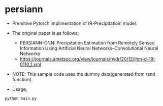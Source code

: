 # persiann

- Premitive Pytorch implimentation of IR-Precipitatioin model.

- The original paper is as follows;
  - PERSIANN-CNN: Precipitation Estimation from Remotely Sensed Information Using Artificial Neural Networks–Convolutional Neural Networks
  - https://journals.ametsoc.org/view/journals/hydr/20/12/jhm-d-19-0110_1.xml

- NOTE: This sample code uses the dummy data(generated from rand function).

- Usage;
````
python main.py
